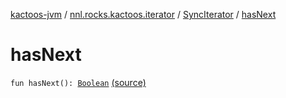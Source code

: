 [kactoos-jvm](../../index.md) / [nnl.rocks.kactoos.iterator](../index.md) / [SyncIterator](index.md) / [hasNext](./has-next.md)

# hasNext

`fun hasNext(): `[`Boolean`](https://kotlinlang.org/api/latest/jvm/stdlib/kotlin/-boolean/index.html) [(source)](https://github.com/neonailol/kactoos/blob/master/kactoos-jvm/src/main/kotlin/nnl/rocks/kactoos/iterator/SyncIterator.kt#L25)